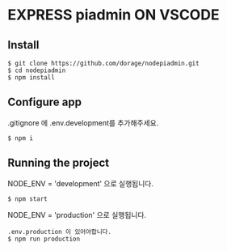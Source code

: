 # EXPRESS piadmin ON VSCODE

## Install

    $ git clone https://github.com/dorage/nodepiadmin.git
    $ cd nodepiadmin
    $ npm install

## Configure app

.gitignore 에 .env.development를 추가해주세요.

    $ npm i

## Running the project

NODE_ENV = 'development' 으로 실행됩니다.

    $ npm start

NODE_ENV = 'production' 으로 실행됩니다.

    .env.production 이 있어야합니다.
    $ npm run production
